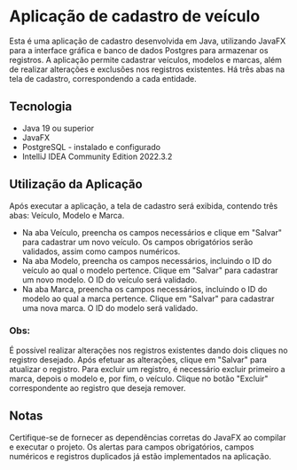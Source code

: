 # Aplicação de cadastro de veículo

Esta é uma aplicação de cadastro desenvolvida em Java, 
utilizando JavaFX para a interface gráfica e banco de dados Postgres 
para armazenar os registros. A aplicação permite cadastrar veículos, 
modelos e marcas, além de realizar alterações e exclusões nos 
registros existentes. Há três abas na tela de cadastro, correspondendo 
a cada entidade.

## Tecnologia
* Java 19 ou superior
* JavaFX
* PostgreSQL - instalado e configurado
* IntelliJ IDEA Community Edition 2022.3.2

## Utilização da Aplicação
Após executar a aplicação, a tela de cadastro será exibida, 
contendo três abas: Veículo, Modelo e Marca.
* Na aba Veículo, preencha os campos necessários e clique em 
"Salvar" para cadastrar um novo veículo. Os campos obrigatórios serão validados, assim como campos numéricos.
* Na aba Modelo, preencha os campos necessários, incluindo o ID do 
veículo ao qual o modelo pertence. Clique em "Salvar" para cadastrar 
um novo modelo. O ID do veículo será validado.
* Na aba Marca, preencha os campos necessários, incluindo o ID do 
modelo ao qual a marca pertence. Clique em "Salvar" para cadastrar 
uma nova marca. O ID do modelo será validado.

### Obs:
É possível realizar alterações nos registros existentes dando dois 
cliques no registro desejado. Após efetuar as alterações, clique em 
"Salvar" para atualizar o registro.
Para excluir um registro, é necessário excluir primeiro a marca, 
depois o modelo e, por fim, o veículo. Clique no botão "Excluir" 
correspondente ao registro que deseja remover.
## Notas
Certifique-se de fornecer as dependências corretas do JavaFX ao 
compilar e executar o projeto.
Os alertas para campos obrigatórios, campos numéricos e registros 
duplicados já estão implementados na aplicação.




